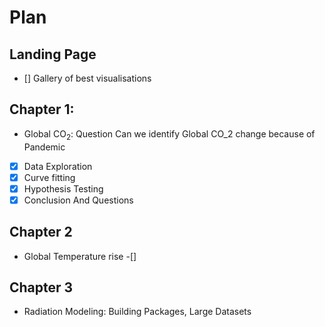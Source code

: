 # Plan 
## Landing Page
- [] Gallery of best visualisations
## Chapter 1:
-  Global $\textrm{CO}_2$: Question Can we identify Global CO_2 change because of Pandemic 
- [x] Data Exploration
- [x] Curve fitting
- [x] Hypothesis Testing 
- [x] Conclusion And Questions
## Chapter 2
- Global Temperature rise
-[]
## Chapter 3
- Radiation Modeling: Building Packages, Large Datasets  